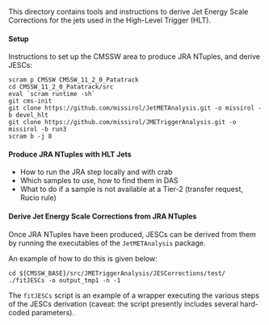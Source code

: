 This directory contains tools and instructions
to derive Jet Energy Scale Corrections
for the jets used in the High-Level Trigger (HLT).

#### Setup

Instructions to set up the CMSSW area to produce JRA NTuples, and derive JESCs:
```
scram p CMSSW CMSSW_11_2_0_Patatrack
cd CMSSW_11_2_0_Patatrack/src
eval `scram runtime -sh`
git cms-init
git clone https://github.com/missirol/JetMETAnalysis.git -o missirol -b devel_hlt
git clone https://github.com/missirol/JMETriggerAnalysis.git -o missirol -b run3
scram b -j 8
```

#### Produce JRA NTuples with HLT Jets

 * How to run the JRA step locally and with crab
 * Which samples to use, how to find them in DAS
 * What to do if a sample is not available at a Tier-2 (transfer request, Rucio rule)

#### Derive Jet Energy Scale Corrections from JRA NTuples

Once JRA NTuples have been produced,
JESCs can be derived from them by running
the executables of the `JetMETAnalysis` package.

An example of how to do this is given below:
```
cd ${CMSSW_BASE}/src/JMETriggerAnalysis/JESCorrections/test/
./fitJESCs -o output_tmp1 -n -1
```
The `fitJESCs` script is an example of
a wrapper executing the various steps of the JESCs derivation
(caveat: the script presently includes several hard-coded parameters).
